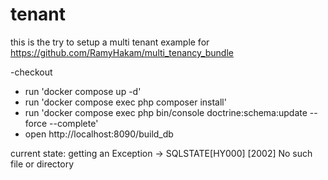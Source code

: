 # tenant

this is the try to setup a multi tenant example for https://github.com/RamyHakam/multi_tenancy_bundle

-checkout
- run 'docker compose up -d'
- run 'docker compose exec php composer install'
- run 'docker compose exec php bin/console doctrine:schema:update --force --complete'
- open http://localhost:8090/build_db

current state: 
 getting an Exception -> SQLSTATE[HY000] [2002] No such file or directory
